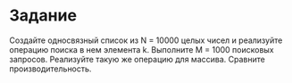 # Задание
Создайте односвязный список из N = 10000 целых чисел и реализуйте операцию поиска в нем элемента k. Выполните M = 1000 поисковых запросов.
Реализуйте такую же операцию для массива. Сравните производительность.

